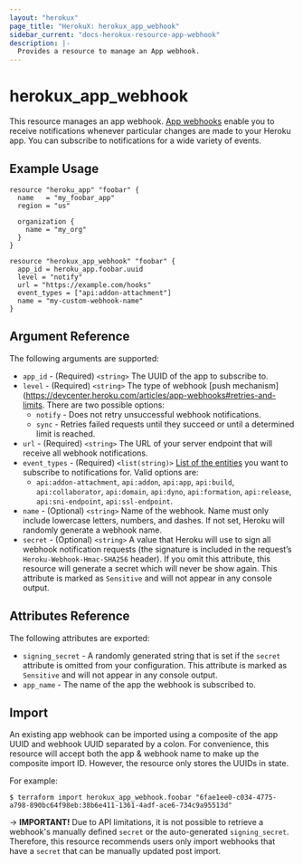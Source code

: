 ```yaml
---
layout: "herokux"
page_title: "HerokuX: herokux_app_webhook"
sidebar_current: "docs-herokux-resource-app-webhook"
description: |-
  Provides a resource to manage an App webhook.
---
```


# herokux\_app\_webhook

This resource manages an app webhook. [App webhooks](https://devcenter.heroku.com/articles/app-webhooks) enable you to
receive notifications whenever particular changes are made to your Heroku app. You can subscribe to notifications
for a wide variety of events.

## Example Usage

```hcl-terraform
resource "heroku_app" "foobar" {
  name   = "my_foobar_app"
  region = "us"

  organization {
    name = "my_org"
  }
}

resource "herokux_app_webhook" "foobar" {
  app_id = heroku_app.foobar.uuid
  level = "notify"
  url = "https://example.com/hooks"
  event_types = ["api:addon-attachment"]
  name = "my-custom-webhook-name"
}
```

## Argument Reference

The following arguments are supported:

* `app_id` - (Required) `<string>` The UUID of the app to subscribe to.
* `level` - (Required) `<string>` The type of webhook [push mechanism](https://devcenter.heroku.com/articles/app-webhooks#retries-and-limits.
There are two possible options:
    * `notify` - Does not retry unsuccessful webhook notifications.
    * `sync` - Retries failed requests until they succeed or until a determined limit is reached.
* `url` - (Required) `<string>` The URL of your server endpoint that will receive all webhook notifications.
* `event_types` - (Required) `<list(string)>` [List of the entities](https://devcenter.heroku.com/articles/app-webhooks#step-2-determine-which-events-to-subscribe-to)
you want to subscribe to notifications for. Valid options are:
    * `api:addon-attachment`, `api:addon`, `api:app`, `api:build`, `api:collaborator`, `api:domain`,
    `api:dyno`, `api:formation`, `api:release`, `api:sni-endpoint`, `api:ssl-endpoint`.
* `name` - (Optional) `<string>` Name of the webhook. Name must only include lowercase letters, numbers, and dashes.
If not set, Heroku will randomly generate a webhook name.
* `secret` - (Optional) `<string>` A value that Heroku will use to sign all webhook notification requests
(the signature is included in the request’s `Heroku-Webhook-Hmac-SHA256` header). If you omit this attribute,
this resource will generate a secret which will never be show again. This attribute is marked as `Sensitive`
and will not appear in any console output.

## Attributes Reference

The following attributes are exported:

* `signing_secret` - A randomly generated string that is set if the `secret` attribute is omitted from your configuration.
This attribute is marked as `Sensitive` and will not appear in any console output.
* `app_name` - The name of the app the webhook is subscribed to.

## Import

An existing app webhook can be imported using a composite of the app UUID and webhook UUID separated by a colon.
For convenience, this resource will accept both the app & webhook name to make up the composite import ID.
However, the resource only stores the UUIDs in state.

For example:

```shell script
$ terraform import herokux_app_webhook.foobar "6fae1ee0-c034-4775-a798-890bc64f98eb:38b6e411-1361-4adf-ace6-734c9a95513d"
```

-> **IMPORTANT!**
Due to API limitations, it is not possible to retrieve a webhook's manually defined `secret` or the auto-generated
`signing_secret`. Therefore, this resource recommends users only import webhooks that have a `secret` that can be
manually updated post import.
